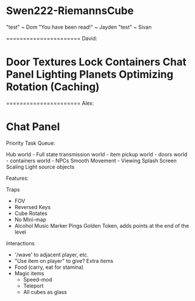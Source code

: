 Swen222-RiemannsCube
====================

"test" ~ Dom
"You have been read!" ~ Jayden
"test" ~ Sivan


======================
David:

Door Textures
Lock
Containers
Chat Panel
Lighting
Planets
Optimizing Rotation (Caching)
======================

======================
Alex:

Chat Panel
=======================

Priority Task Queue:

Hub
world - Full state transmission
world - item pickup
world - doors
world - containers
world - NPCs
Smooth Movement - Viewing
Splash Screen
Scaling
Light source objects


Features:

Traps
  - FOV
  - Reversed Keys
  - Cube Rotates
  - No Mini-map
  - Alcohol
Music
Marker
Pings
Golden Token, adds points at the end of the level

Interactions
  - '/wave' to adjacent player, etc.
  - "Use item on player" to give?
Extra items
  - Food (carry, eat for stamina)
  - Magic items
    - Speed-mod
    - Teleport
    - All cubes as glass


